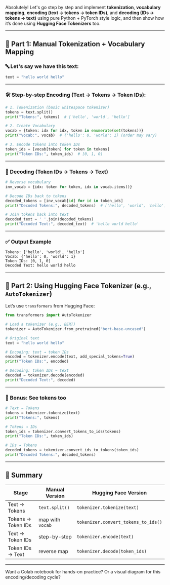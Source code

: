 Absolutely! Let's go step by step and implement **tokenization**, **vocabulary mapping**, **encoding (text → tokens → token IDs)**, and **decoding (IDs → tokens → text)** using pure Python + PyTorch style logic, and then show how it’s done using **Hugging Face Tokenizers** too.

---

## 🧠 Part 1: Manual Tokenization + Vocabulary Mapping

### 🔤 Let's say we have this text:
```python
text = "hello world hello"
```

---

### 🛠️ Step-by-step Encoding (Text → Tokens → Token IDs):

```python
# 1. Tokenization (basic whitespace tokenizer)
tokens = text.split()
print("Tokens:", tokens)  # ['hello', 'world', 'hello']

# 2. Create Vocabulary
vocab = {token: idx for idx, token in enumerate(set(tokens))}
print("Vocab:", vocab)  # {'hello': 0, 'world': 1} (order may vary)

# 3. Encode tokens into token IDs
token_ids = [vocab[token] for token in tokens]
print("Token IDs:", token_ids)  # [0, 1, 0]
```

---

### 🔁 Decoding (Token IDs → Tokens → Text)

```python
# Reverse vocabulary
inv_vocab = {idx: token for token, idx in vocab.items()}

# Decode IDs back to tokens
decoded_tokens = [inv_vocab[id] for id in token_ids]
print("Decoded Tokens:", decoded_tokens)  # ['hello', 'world', 'hello']

# Join tokens back into text
decoded_text = ' '.join(decoded_tokens)
print("Decoded Text:", decoded_text)  # 'hello world hello'
```

---

### ✅ Output Example
```plaintext
Tokens: ['hello', 'world', 'hello']
Vocab: {'hello': 0, 'world': 1}
Token IDs: [0, 1, 0]
Decoded Text: hello world hello
```

---

## 🤖 Part 2: Using Hugging Face Tokenizer (e.g., `AutoTokenizer`)

Let’s use `transformers` from Hugging Face:

```python
from transformers import AutoTokenizer

# Load a tokenizer (e.g., BERT)
tokenizer = AutoTokenizer.from_pretrained("bert-base-uncased")

# Original text
text = "hello world hello"

# Encoding: text → token IDs
encoded = tokenizer.encode(text, add_special_tokens=True)
print("Token IDs:", encoded)

# Decoding: token IDs → text
decoded = tokenizer.decode(encoded)
print("Decoded Text:", decoded)
```

---

### 🧠 Bonus: See tokens too
```python
# Text → Tokens
tokens = tokenizer.tokenize(text)
print("Tokens:", tokens)

# Tokens → IDs
token_ids = tokenizer.convert_tokens_to_ids(tokens)
print("Token IDs:", token_ids)

# IDs → Tokens
decoded_tokens = tokenizer.convert_ids_to_tokens(token_ids)
print("Decoded Tokens:", decoded_tokens)
```

---

## 🧠 Summary

| Stage                 | Manual Version         | Hugging Face Version                       |
|-----------------------|------------------------|---------------------------------------------|
| Text → Tokens         | `text.split()`         | `tokenizer.tokenize(text)`                 |
| Tokens → Token IDs    | map with `vocab`       | `tokenizer.convert_tokens_to_ids()`        |
| Text → Token IDs      | step-by-step           | `tokenizer.encode(text)`                   |
| Token IDs → Text      | reverse map            | `tokenizer.decode(token_ids)`              |

---

Want a Colab notebook for hands-on practice? Or a visual diagram for this encoding/decoding cycle?
